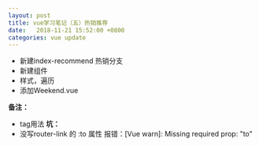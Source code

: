 ```yaml
---
layout: post
title: vue学习笔记（五）热销推荐
date:   2018-11-21 15:52:00 +0800
categories: vue update
---
```

+ 新建index-recommend 热销分支
+ 新建组件
+ 样式，遍历
+ 添加Weekend.vue

**备注：**
+ tag用法
<router-link tag="li"></router-link>
**坑：**
+ 没写router-link 的 :to 属性 报错：[Vue warn]: Missing required prop: "to"
